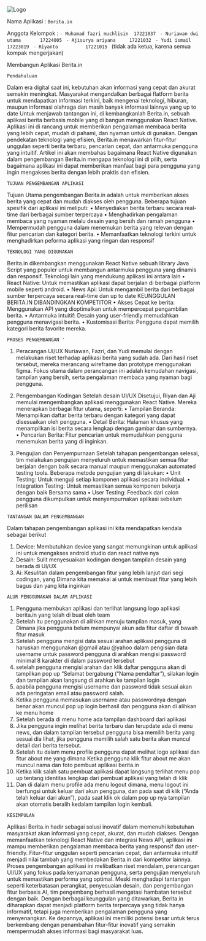 ![Logo](https://github.com/user-attachments/assets/2189710d-cf55-4a04-8c04-8ea34d2834a6)

Nama Aplikasi : `Berita.in`

Anggota Kelompok :
`- Muhamad fazri muchlisin	17221037
`
`- Nuriawan dwi utama		17224005
`
`- Ajisurya ariyana		17221032
`
`- Yudi ismail			17223019
`
`- Riyanto			17221015
`
(tidak ada ketua, karena semua kompak mengerjakan)


Membangun Aplikasi Berita.in

`Pendahuluan`


Dalam era digital saat ini, kebutuhan akan informasi yang cepat dan akurat semakin meningkat.
Masyarakat mengandalkan berbagai flatform berita untuk mendapatkan informasi terkini, baik mengenai teknologi, hiburan, maupun informasi olahraga dan masih banyak informasi lainnya yang up to date
Untuk menjawab tantangan ini, di kembangkanlah Berita.in, sebuah aplikasi berita berbasis mobile yang di bangun menggunakan React Native. Aplikasi ini di rancang untuk memberikan pengalaman membaca berita yang lebih cepat, mudah di pahami, dan nyaman untuk di gunakan. Dengan pendekatan teknologi yang efisien, Berita.in menawarkan fitur-fitur unggulan seperti berita terbaru, pencarian cepat, dan antarmuka pengguna yang intuitif.
Artikel ini akan membahas bagaimana React Native digunakan dalam pengembangan Berita.in mengapa teknologi ini di pilih, serta bagaimana aplikasi ini dapat memberikan manfaat bagi para pengguna yang ingin mengakses berita dengan lebih praktis dan efisien.

`TUJUAN PENGEMBANGAN APLIKASI
`

Tujuan Utama pengembangan Berita.in adalah untuk memberikan akses berita yang cepat dan mudah diakses oleh pengguna. Beberapa tujuan spesifik dari aplikasi ini meliputi:
•	Menyediakan berita terbaru secara real-time dari berbagai sumber terpercaya
•	Menghadirkan pengalaman membaca yang nyaman melalu desain yang bersih dan ramah pengguna
•	Mempermudah pengguna dalam menemukan berita yang relevan dengan fitur pencarian dan kategori berita.
•	Memanfaatkan teknologi terkini untuk menghadirkan peforma aplikasi yang ringan dan responsif

`TEKNOLOGI YANG DIGUNAKAN
`

Berita.in dikembangkan menggunakan React Native sebuah library Java Script yang populer untuk membangun antarmuka pengguna yang dinamis dan responsif. Teknologi lain yang mendukung aplikasi ini antara lain 
•	React Native: Untuk memastikan aplikasi dapat berjalan di berbagai platform mobile seperti android. 
•	News Api: Untuk mengambil berita dari berbagai sumber terpercaya secara real-time dan up to date
KEUNGGULAN BERITA.IN DIBANDINGKAN KOMPETITOR
•	Akses Cepat ke berita: Menggunakan API yang dioptimalkan untuk mempercepat pengambilan berita.
•	Antarmuka intuitif: Desain yang user-friendly memudahkan pengguna menavigasi berita.
•	Kustomisasi Berita: Pengguna dapat memilih kategori berita favorite mereka.

`PROSES PENGEMBANGAN '
`

1.	Peracangan UI/UX 
Nuriawan, Fazri, dan Yudi memulai dengan melakukan riset terhadap aplikasi berita yang sudah ada. Dari hasil riset tersebut, mereka merancang wireframe dan prototype menggunakan figma. Fokus utama dalam perancangan ini adalah kemudahan navigasi, tampilan yang bersih, serta pengalaman membaca yang nyaman bagi pengguna.

2.	Pengembangan Kodingan 
Setelah desain UI/UX Disetujui, Riyan dan Aji memulai mengembangkan aplikasi menggunakan React Native. Mereka menerapkan berbagai fitur utama, seperti: 
•	Tampilan Beranda: Menampilkan daftar berita terbaru dengan kategori yang dapat disesuaikan oleh pengguna.
•	Detail Berita: Halaman khusus yang menampilkan isi berita secara lengkap dengan gambar dan sumbernya.
•	Pencarian Berita: Fitur pencarian untuk memudahkan pengguna menemukan berita yang di inginkan.

3.	Pengujian dan Penyempurnaan 
Setelah tahapan pengembangan selesai, tim melakukan pengujian menyeluruh untuk memastikan semua fitur berjalan dengan baik secara manual maupun menggunakan automated testing tools. Beberapa metode pengujian yang di lakukan:
•	Unit Testing: Untuk menguji setiap komponen aplikasi secara individual.
•	Integration Testing: Untuk memastikan semua komponen bekerja dengan baik Bersama sama 
•	User Testing: Feedback dari calon pengguna dikumpulkan untuk menyempurnakan aplikasi sebelum perilisan

`TANTANGAN DALAM PENGEMBANGAN
`

Dalam tahapan pengembangan aplikasi ini kita mendapatkan kendala sebagai berikut
1.	Device: Membutuhkan device yang sangat memungkinan untuk aplikasi ini untuk mengakses android studio dan react native nya 
2.	Desain: Sulit menyesuaikan kodingan dengan tampilan desain yang berada di UI/UX
3.	Ai: Kesulitan dalam pengembangan fitur yang lebih lanjut dari segi codingan, yang Dimana kita memakai ai untuk membuat fitur yang lebih bagus dan yang kita inginkan 

`ALUR PENGGUNAKAN DALAM APLIKASI
`

1.	Pengguna membukan aplikasi dan terlihat langsung logo aplikasi berita.in yang telah di buat oleh team 
2.	Setelah itu penggunakan di alihkan menuju tampilan masuk, yang Dimana jika pengguna belum mempunyai akun ada fitur daftar di bawah fitur masuk
3.	Setelah pengguna mengisi data sesuai arahan aplikasi pengguna di haruskan menggunakan @gmail atau @yahoo dalam pengisian data username untuk password pengguna di arahkan mengisi password minimal 8 karakter di dalam password tersebut
4.	setelah pengguna mengisi arahan dan klik daftar pengguna akan di tampilkan pop up “Selamat bergabung (“Nama pendaftar”), silakan login dan tampilan akan langsung di arahkan ke tampilan login 
5.	apabila pengguna mengisi username dan password tidak sesuai akan ada peringatan email atau password salah.
6.	Ketika pengguna memasukan username atau passwordnya dengan benar akan muncul pop up login berhasil dan pengguna akan di alihkan ke menu home 
7.	Setelah berada di menu home ada tampilan dashboard dari aplikasi 
8.	Jika pengguna ingin melihat berita terbaru dan terupdate ada di menu news, dan dalam tampilan tersebut pengguna bisa memilih berita yang sesuai dia lihat, jika pengguna memilih salah satu berita akan muncul detail dari berita tersebut.
9.	Setelah itu dalam menu profile pengguna dapat melihat logo aplikasi dan fitur about me yang dimana Ketika pengguna klik fitur about me akan muncul nama dan foto pembuat aplikasi berita.in 
10.	Ketika klik salah satu pembuat aplikasi dapat langsung terlihat menu pop up tentang identitas lengkap dari pembuat aplikasi yang telah di klik 
11.	Dan di dalam menu profile ada menu logout dimana, menu logout ini berfungsi untuk keluar dari akun pengguna, dan pada saat di klik (“Anda telah keluar dari akun”), pada saat klik ok dalam pop up nya tampilan akan otomatis beralih kedalam tampilan login kembali.

`KESIMPULAN
`

Aplikasi Berita.in hadir sebagai solusi inovatif dalam memenuhi kebutuhan masyarakat akan informasi yang cepat, akurat, dan mudah diakses. Dengan memanfaatkan teknologi React Native dan integrasi News API, aplikasi ini mampu memberikan pengalaman membaca berita yang responsif dan user-friendly. Fitur-fitur unggulan seperti pencarian cepat, dan antarmuka intuitif menjadi nilai tambah yang membedakan Berita.in dari kompetitor lainnya.
Proses pengembangan aplikasi ini melibatkan riset mendalam, perancangan UI/UX yang fokus pada kenyamanan pengguna, serta pengujian menyeluruh untuk memastikan performa yang optimal. Meski menghadapi tantangan seperti keterbatasan perangkat, penyesuaian desain, dan pengembangan fitur berbasis AI, tim pengembang berhasil mengatasi hambatan tersebut dengan baik.
Dengan berbagai keunggulan yang ditawarkan, Berita.in diharapkan dapat menjadi platform berita terpercaya yang tidak hanya informatif, tetapi juga memberikan pengalaman pengguna yang menyenangkan. Ke depannya, aplikasi ini memiliki potensi besar untuk terus berkembang dengan penambahan fitur-fitur inovatif yang semakin mempermudah akses informasi bagi masyarakat luas.



